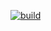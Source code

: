 [![build](https://github.com/Adrianibarra97/ecommerce-practice-backend/actions/workflows/build.yml/badge.svg)](https://github.com/Adrianibarra97/ecommerce-practice-backend/actions/workflows/build.yml)